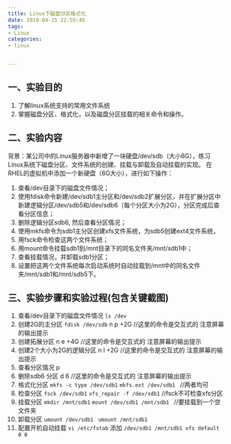 ```yaml
---
title: Linux下磁盘分区格式化
date: 2019-04-15 22:55:45
tags:
- Linux
categories:
- linux


---
```


## 一、实验目的
1.	了解linux系统支持的常用文件系统
2.	掌握磁盘分区、格式化，以及磁盘分区挂载的相关命令和操作。

## 二、实验内容
背景：某公司中的Linux服务器中新增了一块硬盘/dev/sdb（大小6G），练习Linux系统下磁盘分区、文件系统的创建、挂载与卸载及自动挂载的实现。
在RHEL的虚拟机中添加一个新硬盘（6G大小），进行如下操作：
1.	查看/dev目录下的磁盘文件情况；
2.	使用fdisk命令新建/dev/sdb1主分区和/dev/sdb2扩展分区，并在扩展分区中新建逻辑分区/dev/sdb5和/dev/sdb6（每个分区大小为2G），分区完成后查看分区信息；
3.	删除逻辑分区sdb6, 然后查看分区情况；
4.	使用mkfs命令为sdb1主分区创建xfs文件系统，为sdb5创建ext4文件系统，
5.	用fsck命令检查这两个文件系统；
6.	用mount命令挂载sdb1到/mnt目录下的同名文件夹/mnt/sdb1中；
7.	查看挂载情况，并卸载sdb1分区；
8.	设置把这两个文件系统每次启动系统时自动挂载到/mnt中的同名文件夹/mnt/sdb1和/mnt/sdb5下。

## 三、实验步骤和实验过程(包含关键截图)
1. 查看/dev目录下的磁盘文件情况
`ls /dev`
2. 创建2G的主分区
`fdisk /dev/sdb`
n p +2G		//这里的命令是交互式的 注意屏幕的输出提示
3. 创建拓展分区
n e +4G		//这里的命令是交互式的 注意屏幕的输出提示
4. 创建2个大小为2G的逻辑分区
n l +2G		//这里的命令是交互式的 注意屏幕的输出提示
5. 查看分区情况
p
6. 删除sdb6 分区
d 6			//这里的命令是交互式的 注意屏幕的输出提示
7. 格式化分区
`mkfs -c type /dev/sdb1`
`mkfs.ext /dev/sdb1 `		//两者均可
8. 检查分区
`fsck /dev/sdb1`
`xfs_repair -f /dev/sdb1`   //fsck不可检查xfs分区
9. 挂载分区
`mkdir /mnt/sdb1`
`mount /dev/sdb1 /mnt/sdb1 `		//要挂载到一个空文件夹
10. 卸载分区
`umount /dev/sdb1 `
`umount /mnt/sdb1`
11. 配置开机自动挂载
`vi /etc/fstab`
添加
`/dev/sdb1 /mnt/sdb1 xfs default 0 0` 
